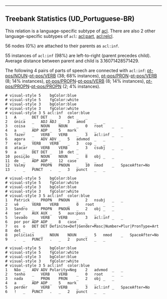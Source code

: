

--------------------------------------------------------------------------------

## Treebank Statistics (UD_Portuguese-BR)

This relation is a language-specific subtype of [acl]().
There are also 2 other language-specific subtypes of `acl`: [acl:part](), [acl:relcl]().

56 nodes (0%) are attached to their parents as `acl:inf`.

55 instances of `acl:inf` (98%) are left-to-right (parent precedes child).
Average distance between parent and child is 3.16071428571429.

The following 4 pairs of parts of speech are connected with `acl:inf`: [pt-pos/NOUN]()-[pt-pos/VERB]() (38; 68% instances), [pt-pos/PRON]()-[pt-pos/VERB]() (8; 14% instances), [pt-pos/PROPN]()-[pt-pos/VERB]() (8; 14% instances), [pt-pos/PROPN]()-[pt-pos/PROPN]() (2; 4% instances).


~~~ conllu
# visual-style 5	bgColor:blue
# visual-style 5	fgColor:white
# visual-style 3	bgColor:blue
# visual-style 3	fgColor:white
# visual-style 3 5 acl:inf	color:blue
1	A	_	DET	DET	_	3	det	_	_
2	única	_	ADJ	ADJ	_	3	amod	_	_
3	coisa	_	NOUN	NOUN	_	0	root	_	_
4	a	_	ADP	ADP	_	5	mark	_	_
5	fazer	_	VERB	VERB	_	3	acl:inf	_	_
6	agora	_	ADV	ADV	_	5	advmod	_	_
7	era	_	VERB	VERB	_	3	cop	_	_
8	atacar	_	VERB	VERB	_	3	csubj	_	_
9	a	_	DET	DET	_	10	det	_	_
10	posição	_	NOUN	NOUN	_	8	obj	_	_
11	de	_	ADP	ADP	_	12	case	_	_
12	Valmy	_	PROPN	PNOUN	_	10	nmod	_	SpaceAfter=No
13	.	_	PUNCT	.	_	3	punct	_	_

~~~


~~~ conllu
# visual-style 5	bgColor:blue
# visual-style 5	fgColor:white
# visual-style 3	bgColor:blue
# visual-style 3	fgColor:white
# visual-style 3 5 acl:inf	color:blue
1	Patrick	_	PROPN	PNOUN	_	2	nsubj	_	_
2	vê	_	VERB	VERB	_	0	root	_	_
3	Sandro	_	PROPN	PNOUN	_	2	obj	_	_
4	ser	_	AUX	AUX	_	5	aux:pass	_	_
5	levado	_	VERB	VERB	_	3	acl:inf	_	_
6	por	por	ADP	ADP	_	8	case	_	_
7	os	o	DET	DET	Definite=Def|Gender=Masc|Number=Plur|PronType=Art	8	det	_	_
8	policiais	_	NOUN	NOUN	_	5	nmod	_	SpaceAfter=No
9	.	_	PUNCT	.	_	2	punct	_	_

~~~


~~~ conllu
# visual-style 5	bgColor:blue
# visual-style 5	fgColor:white
# visual-style 3	bgColor:blue
# visual-style 3	fgColor:white
# visual-style 3 5 acl:inf	color:blue
1	Não	_	ADV	ADV	Polarity=Neg	2	advmod	_	_
2	tenho	_	VERB	VERB	_	0	root	_	_
3	nada	_	PRON	PRON	_	2	obj	_	_
4	a	_	ADP	ADP	_	5	mark	_	_
5	perder	_	VERB	VERB	_	3	acl:inf	_	SpaceAfter=No
6	!	_	PUNCT	.	_	2	punct	_	_

~~~


